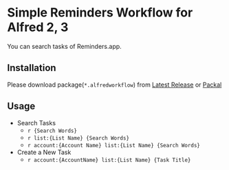
# Simple Reminders Workflow for Alfred 2, 3

You can search tasks of Reminders.app.


## Installation

Please download package(`*.alfredworkflow`) from [Latest Release](https://github.com/jimo1001/alfred-reminders-workflow/releases/latest) or [Packal](http://www.packal.org/workflow/simple-reminders)

## Usage

- Search Tasks
  - `r {Search Words}`
  - `r list:{List Name} {Search Words}`
  - `r account:{Account Name} list:{List Name} {Search Words}`
- Create a New Task
  - `r account:{AccountName} list:{List Name} {Task Title}`

